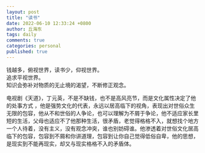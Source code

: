 ```yaml
---
layout: post
title: "读书"
date: 2022-06-10 12:33:24 +0800
author: 丘海东 
tags: daily
comments: true
categories: personal
published: true
---
```

钱越多，俯视世界，读书少，仰视世界。  
追求平视世界。  
知识会弥补对物质的无止境的渴望，不断修正观念。  

电视剧《天道》，丁元英，不是不缺钱，也不是高风亮节，而是文化属性决定了他的处事方式 ，他是强势文化的代表，永远以居高临下的视角，表现出对世俗众生无限的包容，他从不和世俗的人争论，也可以理解为不屑于争论，他不适应家长里短的生活，父母也适应不了他那种生活，很矛盾，老觉得格格不入，就想找个地方一个人待着，没有主义，没有观念冲突，谁也别妨碍谁。他渗透着对世俗文化居高临下的包容，包容到不屑和你讲道理，包容到让你自己觉得低俗自卑，他的思想，是现实到不能再现实，却又与现实格格不入的矛盾体。
